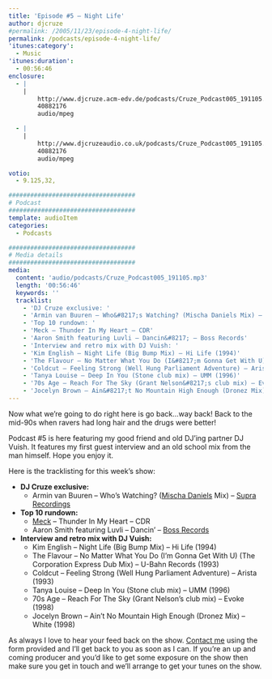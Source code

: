 ```yaml
---
title: 'Episode #5 – Night Life'
author: djcruze
#permalink: /2005/11/23/episode-4-night-life/
permalink: /podcasts/episode-4-night-life/
'itunes:category':
  - Music
'itunes:duration':
  - 00:56:46
enclosure:
  - |
    |
        http://www.djcruze.acm-edv.de/podcasts/Cruze_Podcast005_191105.mp3
        40882176
        audio/mpeg

  - |
    |
        http://www.djcruzeaudio.co.uk/podcasts/Cruze_Podcast005_191105.mp3
        40882176
        audio/mpeg

votio:
  - 9.125,32,

###################################
# Podcast
###################################
template: audioItem
categories:
  - Podcasts

###################################
# Media details
###################################
media:
  content: 'audio/podcasts/Cruze_Podcast005_191105.mp3'
  length: '00:56:46'
  keywords: ''
  tracklist:
    - 'DJ Cruze exclusive: '
    - 'Armin van Buuren – Who&#8217;s Watching? (Mischa Daniels Mix) – Supra Recordings'
    - 'Top 10 rundown: '
    - 'Meck – Thunder In My Heart – CDR'
    - 'Aaron Smith featuring Luvli – Dancin&#8217; – Boss Records'
    - 'Interview and retro mix with DJ Vuish: '
    - 'Kim English – Night Life (Big Bump Mix) – Hi Life (1994)'
    - 'The Flavour – No Matter What You Do (I&#8217;m Gonna Get With U) (The Corporation Express Dub Mix) – U-Bahn Records (1993)'
    - 'Coldcut – Feeling Strong (Well Hung Parliament Adventure) – Arista (1993)'
    - 'Tanya Louise – Deep In You (Stone club mix) – UMM (1996)'
    - '70s Age – Reach For The Sky (Grant Nelson&#8217;s club mix) – Evoke (1998)'
    - 'Jocelyn Brown – Ain&#8217;t No Mountain High Enough (Dronez Mix) – White (1998)'
---
```


Now what we&#8217;re going to do right here is go back&#8230;way back! Back to the mid-90s when ravers had long hair and the drugs were better!

Podcast #5 is here featuring my good friend and old DJ&#8217;ing partner DJ Vuish. It features my first guest interview and an old school mix from the man himself. Hope you enjoy it.

Here is the tracklisting for this week&#8217;s show:

- **DJ Cruze exclusive:**
  - Armin van Buuren – Who&#8217;s Watching? ([Mischa Daniels][3] Mix) – [Supra Recordings][4]
- **Top 10 rundown:**
  - [Meck][5] – Thunder In My Heart – CDR
  - Aaron Smith featuring Luvli – Dancin&#8217; – [Boss Records][6]
- **Interview and retro mix with DJ Vuish:**
  - Kim English – Night Life (Big Bump Mix) – Hi Life (1994)
  - The Flavour – No Matter What You Do (I&#8217;m Gonna Get With U) (The Corporation Express Dub Mix) – U-Bahn Records (1993)
  - Coldcut – Feeling Strong (Well Hung Parliament Adventure) – Arista (1993)
  - Tanya Louise – Deep In You (Stone club mix) – UMM (1996)
  - 70s Age – Reach For The Sky (Grant Nelson&#8217;s club mix) – Evoke (1998)
  - Jocelyn Brown – Ain&#8217;t No Mountain High Enough (Dronez Mix) – White (1998)

As always I love to hear your feed back on the show. [Contact me][7] using the form provided and I&#8217;ll get back to you as soon as I can. If you&#8217;re an up and coming producer and you&#8217;d like to get some exposure on the show then make sure you get in touch and we&#8217;ll arrange to get your tunes on the show.

[1]: http://www.djcruzeaudio.co.uk/podcasts/Cruze_Podcast005_191105.mp3
[2]: http://www.djcruze.co.uk/cms/podcasts/feed/rss2
[3]: http://www.mischadaniels.com/
[4]: http://www.sillyspider.com/
[5]: http://www.djleedagger.co.uk/
[6]: http://www.bossrecords.co.uk/
[7]: http://www.djcruze.co.uk/cms/contact/
